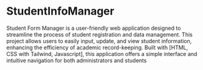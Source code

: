 # StudentInfoManager

Student Form Manager is a user-friendly web application designed to streamline the process of student registration and data management. This project allows users to easily input, update, and view student information, enhancing the efficiency of academic record-keeping. Built with [HTML, CSS with Tailwind, Javascript], this application offers a simple interface and intuitive navigation for both administrators and students
